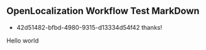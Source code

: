 ## OpenLocalization Workflow Test MarkDown
* 42d51482-bfbd-4980-9315-d13334d54f42 
thanks!

Hello world